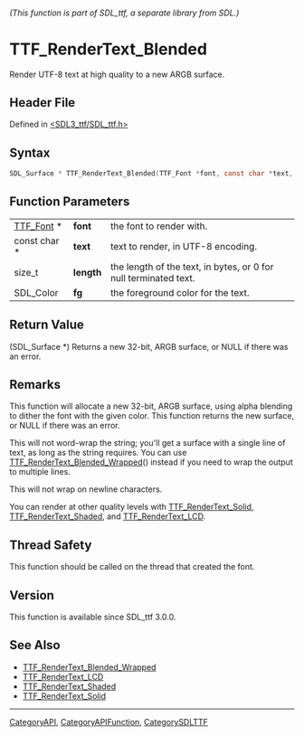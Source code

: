 ###### (This function is part of SDL_ttf, a separate library from SDL.)
# TTF_RenderText_Blended

Render UTF-8 text at high quality to a new ARGB surface.

## Header File

Defined in [<SDL3_ttf/SDL_ttf.h>](https://github.com/libsdl-org/SDL_ttf/blob/main/include/SDL3_ttf/SDL_ttf.h)

## Syntax

```c
SDL_Surface * TTF_RenderText_Blended(TTF_Font *font, const char *text, size_t length, SDL_Color fg);
```

## Function Parameters

|                        |            |                                                                  |
| ---------------------- | ---------- | ---------------------------------------------------------------- |
| [TTF_Font](TTF_Font) * | **font**   | the font to render with.                                         |
| const char *           | **text**   | text to render, in UTF-8 encoding.                               |
| size_t                 | **length** | the length of the text, in bytes, or 0 for null terminated text. |
| SDL_Color              | **fg**     | the foreground color for the text.                               |

## Return Value

(SDL_Surface *) Returns a new 32-bit, ARGB surface, or NULL if there was an
error.

## Remarks

This function will allocate a new 32-bit, ARGB surface, using alpha
blending to dither the font with the given color. This function returns the
new surface, or NULL if there was an error.

This will not word-wrap the string; you'll get a surface with a single line
of text, as long as the string requires. You can use
[TTF_RenderText_Blended_Wrapped](TTF_RenderText_Blended_Wrapped)() instead
if you need to wrap the output to multiple lines.

This will not wrap on newline characters.

You can render at other quality levels with
[TTF_RenderText_Solid](TTF_RenderText_Solid),
[TTF_RenderText_Shaded](TTF_RenderText_Shaded), and
[TTF_RenderText_LCD](TTF_RenderText_LCD).

## Thread Safety

This function should be called on the thread that created the font.

## Version

This function is available since SDL_ttf 3.0.0.

## See Also

- [TTF_RenderText_Blended_Wrapped](TTF_RenderText_Blended_Wrapped)
- [TTF_RenderText_LCD](TTF_RenderText_LCD)
- [TTF_RenderText_Shaded](TTF_RenderText_Shaded)
- [TTF_RenderText_Solid](TTF_RenderText_Solid)

----
[CategoryAPI](CategoryAPI), [CategoryAPIFunction](CategoryAPIFunction), [CategorySDLTTF](CategorySDLTTF)

